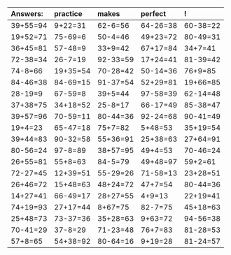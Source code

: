 | Answers: | practice | makes | perfect | ! |
| :--- | :--- | :--- | :--- | :--- |
| 39+55=94 | 9+22=31 | 62-6=56 | 64-26=38 | 60-38=22 | 
| 19+52=71 | 75-69=6 | 50-4=46 | 49+23=72 | 80-49=31 | 
| 36+45=81 | 57-48=9 | 33+9=42 | 67+17=84 | 34+7=41 | 
| 72-38=34 | 26-7=19 | 92-33=59 | 17+24=41 | 81-39=42 | 
| 74-8=66 | 19+35=54 | 70-28=42 | 50-14=36 | 76+9=85 | 
| 84-46=38 | 84-69=15 | 91-37=54 | 52+29=81 | 19+66=85 | 
| 28-19=9 | 67-59=8 | 39+5=44 | 97-58=39 | 62-14=48 | 
| 37+38=75 | 34+18=52 | 25-8=17 | 66-17=49 | 85-38=47 | 
| 39+57=96 | 70-59=11 | 80-44=36 | 92-24=68 | 90-41=49 | 
| 19+4=23 | 65-47=18 | 75+7=82 | 5+48=53 | 35+19=54 | 
| 39+44=83 | 90-32=58 | 55+36=91 | 25+38=63 | 27+64=91 | 
| 80-56=24 | 97-8=89 | 38+57=95 | 49+4=53 | 70-46=24 | 
| 26+55=81 | 55+8=63 | 84-5=79 | 49+48=97 | 59+2=61 | 
| 72-27=45 | 12+39=51 | 55-29=26 | 71-58=13 | 23+28=51 | 
| 26+46=72 | 15+48=63 | 48+24=72 | 47+7=54 | 80-44=36 | 
| 14+27=41 | 66-49=17 | 28+27=55 | 4+9=13 | 22+19=41 | 
| 74+19=93 | 27+17=44 | 8+67=75 | 82-7=75 | 45+18=63 | 
| 25+48=73 | 73-37=36 | 35+28=63 | 9+63=72 | 94-56=38 | 
| 70-41=29 | 37-8=29 | 71-23=48 | 76+7=83 | 81-28=53 | 
| 57+8=65 | 54+38=92 | 80-64=16 | 9+19=28 | 81-24=57 | 
